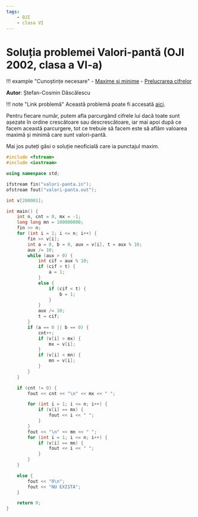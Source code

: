 ```yaml
---
tags:
    - OJI
    - clasa VI
---
```


# Soluția problemei Valori-pantă (OJI 2002, clasa a VI-a)

!!! example "Cunoștințe necesare"
    - [Maxime și minime](https://edu.roalgo.ro/usor/maxime-minime/)
    - [Prelucrarea cifrelor](https://edu.roalgo.ro/usor/digits-manipulation/)

**Autor**: Ștefan-Cosmin Dăscălescu

!!! note "Link problemă"
    Această problemă poate fi accesată [aici](https://kilonova.ro/problems/703/).

Pentru fiecare număr, putem afla parcurgând cifrele lui dacă toate sunt așezate
în ordine crescătoare sau descrescătoare, iar mai apoi după ce facem această
parcurgere, tot ce trebuie să facem este să aflăm valoarea maximă și minimă care
sunt valori-pantă.

Mai jos puteți găsi o soluție neoficială care ia punctajul maxim.

```cpp
#include <fstream>
#include <iostream>

using namespace std;

ifstream fin("valori-panta.in");
ofstream fout("valori-panta.out");

int v[200001];

int main() {
    int n, cnt = 0, mx = -1;
    long long mn = 100000000;
    fin >> n;
    for (int i = 1; i <= n; i++) {
        fin >> v[i];
        int a = 0, b = 0, aux = v[i], t = aux % 10;
        aux /= 10;
        while (aux > 0) {
            int cif = aux % 10;
            if (cif > t) {
                a = 1;
            } 
            else {
                if (cif < t) {
                    b = 1;
                }
            }
            aux /= 10;
            t = cif;
        }
        if (a == 0 || b == 0) {
            cnt++;
            if (v[i] > mx) {
                mx = v[i];
            }
            if (v[i] < mn) {
                mn = v[i];
            }
        }
    }

    if (cnt != 0) {
        fout << cnt << "\n" << mx << " ";

        for (int i = 1; i <= n; i++) {
            if (v[i] == mx) {
                fout << i << " ";
            }
        }
        fout << "\n" << mn << " ";
        for (int i = 1; i <= n; i++) {
            if (v[i] == mn) {
                fout << i << " ";
            }
        }
    }

    else {
        fout << "0\n";
        fout << "NU EXISTA";
    }

    return 0;
}
```